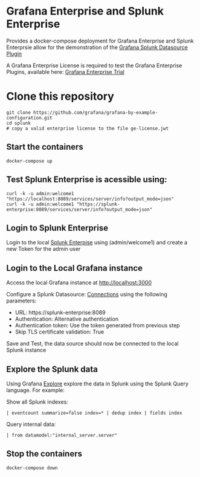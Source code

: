 # Grafana Enterprise and Splunk Enterprise

Provides a docker-compose deployment for Grafana Enterprise and Splunk Enterprsie allow for the demonstration of the [Grafana Splunk Datasource Plugin](https://grafana.com/grafana/plugins/grafana-splunk-datasource/)

A Grafana Enterprise License is required to test the Grafana Enterprise Plugins, available here: [Grafana Enterprise Trial](https://grafana.com/signup/grafana-enterprise/trial/connect-account)

# Clone this repository
```
git clone https://github.com/grafana/grafana-by-example-configuration.git
cd splunk
# copy a valid enterprise license to the file ge-license.jwt
```


## Start the containers
```
docker-compose up
```

## Test Splunk Enterprise is acessible using:
```
curl -k -u admin:welcome1 "https://localhost:8089/services/server/info?output_mode=json"
curl -k -u admin:welcome1 "https://splunk-enterprise:8089/services/server/info?output_mode=json"
```
## Login to Splunk Enterprise
Login to the local [Splunk Enterpise](http://localhost:8000/) using (admin/welcome1) and create a new Token for the admin user

## Login to the Local Grafana instance
Access the local Grafana instance at [http://localhost:3000](http://localhost:3000)

Configure a Splunk Datasource: [Connections](http://localhost:3000/connections/datasources) using the following parameters:
- URL: https://splunk-enterprise:8089
- Authentication: Alternative authentication
- Authentication token: Use the token generated from previous step
- Skip TLS certificate validation: True

Save and Test, the data source should now be connected to the local Splunk instance

## Explore the Splunk data
Using Grafana [Explore](http://localhost:3000/explore) explore the data in Splunk using the Splunk Query language. For example:

Show all Splunk indexes:
```
| eventcount summarize=false index=* | dedup index | fields index
```

Query internal data:
```
| from datamodel:"internal_server.server"
```

## Stop the containers
```
docker-compose down
```